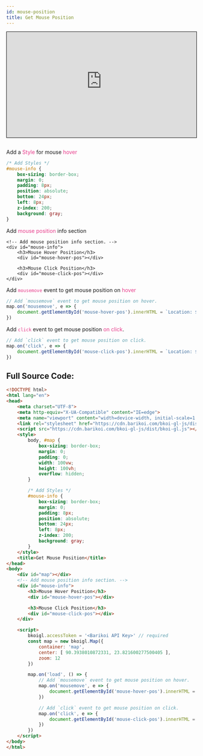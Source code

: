 ```yaml
---
id: mouse-position
title: Get Mouse Position
---
```


<iframe src="https://bkoi-gl-example-get-mouse-position.surge.sh/" width="100%" height="280px" frameborder="0" style="border:1px solid black" allowfullscreen></iframe>

##
Add a <span style="color:#e83e8c">Style</span> for mouse <span style="color:#e83e8c">hover</span>

``` css
/* Add Styles */
#mouse-info {
    box-sizing: border-box;
    margin: 0;
    padding: 8px;
    position: absolute;
    bottom: 24px;
    left: 8px;
    z-index: 200;
    background: gray;
}
```
Add <span style="color:#e83e8c">mouse position</span> info section

```
<!-- Add mouse position info section. -->
<div id="mouse-info">
    <h3>Mouse Hover Position</h3>
    <div id="mouse-hover-pos"></div>    

    <h3>Mouse Click Position</h3>
    <div id="mouse-click-pos"></div>    
</div>
```

Add <span style="color:#e83e8c">`mousemove`</span> event to get mouse position on <span style="color:#e83e8c">hover</span>

``` js
// Add `mousemove` event to get mouse position on hover.
map.on('mousemove', e => {
    document.getElementById('mouse-hover-pos').innerHTML = `Location: ${ e.lngLat }`
})
```

Add <span style="color:#e83e8c">`click`</span> event to get mouse position <span style="color:#e83e8c">on click</span>.
``` js
// Add `click` event to get mouse position on click.
map.on('click', e => {
    document.getElementById('mouse-click-pos').innerHTML = `Location: ${ e.lngLat }`
})
```

## Full Source Code:
``` html
<!DOCTYPE html>
<html lang="en">
<head>
    <meta charset="UTF-8">
    <meta http-equiv="X-UA-Compatible" content="IE=edge">
    <meta name="viewport" content="width=device-width, initial-scale=1.0">
    <link rel="stylesheet" href="https://cdn.barikoi.com/bkoi-gl-js/dist/bkoi-gl.css">
    <script src="https://cdn.barikoi.com/bkoi-gl-js/dist/bkoi-gl.js"></script>
    <style>
        body, #map {
            box-sizing: border-box;
            margin: 0;
            padding: 0;
            width: 100vw;
            height: 100vh;
            overflow: hidden;
        }

        /* Add Styles */
        #mouse-info {
            box-sizing: border-box;
            margin: 0;
            padding: 8px;
            position: absolute;
            bottom: 24px;
            left: 8px;
            z-index: 200;
            background: gray;
        }
    </style>
    <title>Get Mouse Position</title>
</head>
<body>
    <div id="map"></div>
    <!-- Add mouse position info section. -->
    <div id="mouse-info">
        <h3>Mouse Hover Position</h3>
        <div id="mouse-hover-pos"></div>    

        <h3>Mouse Click Position</h3>
        <div id="mouse-click-pos"></div>    
    </div>

    <script>
        bkoigl.accessToken = '<Barikoi API Key>' // required
        const map = new bkoigl.Map({
            container: 'map',
            center: [ 90.3938010872331, 23.821600277500405 ],
            zoom: 12
        })

        map.on('load', () => {
            // Add `mousemove` event to get mouse position on hover.
            map.on('mousemove', e => {
                document.getElementById('mouse-hover-pos').innerHTML = `Location: ${ e.lngLat }`
            })

            // Add `click` event to get mouse position on click.
            map.on('click', e => {
                document.getElementById('mouse-click-pos').innerHTML = `Location: ${ e.lngLat }`
            })
        })
    </script>
</body>
</html>
```